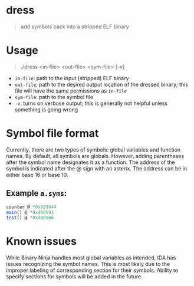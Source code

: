 # dress

> add symbols back into a stripped ELF binary

# Usage

> ./dress &lt;in-file&gt; &lt;out-file&gt; &lt;sym-file&gt; [-v]

* `in-file`: path to the input (stripped) ELF binary
* `out-file`: path to the desired output location of the dressed binary; this file will have the same permissions as `in-file`
* `sym-file`: path to the symbol file
* `-v`: turns on verbose output; this is generally not helpful unless something is going wrong

# Symbol file format

Currently, there are two types of symbols: global variables and function names. By default, all symbols are globals. However, adding parentheses after the symbol name designates it as a function. The address of the symbol is indicated after the @ sign with an asterix. The address can be in either base 16 or base 10.

## Example `a.syms`:
``` javascript
counter @ *0x601044
main() @ *0x400593
test() @ *0x400566
```

# Known issues

While Binary Ninja handles most global variables as intended, IDA has issues recognizing the symbol names. This is most likely due to the improper labeling of corresponding section for their symbols. Ability to specify sections for symbols will be added in the future.
